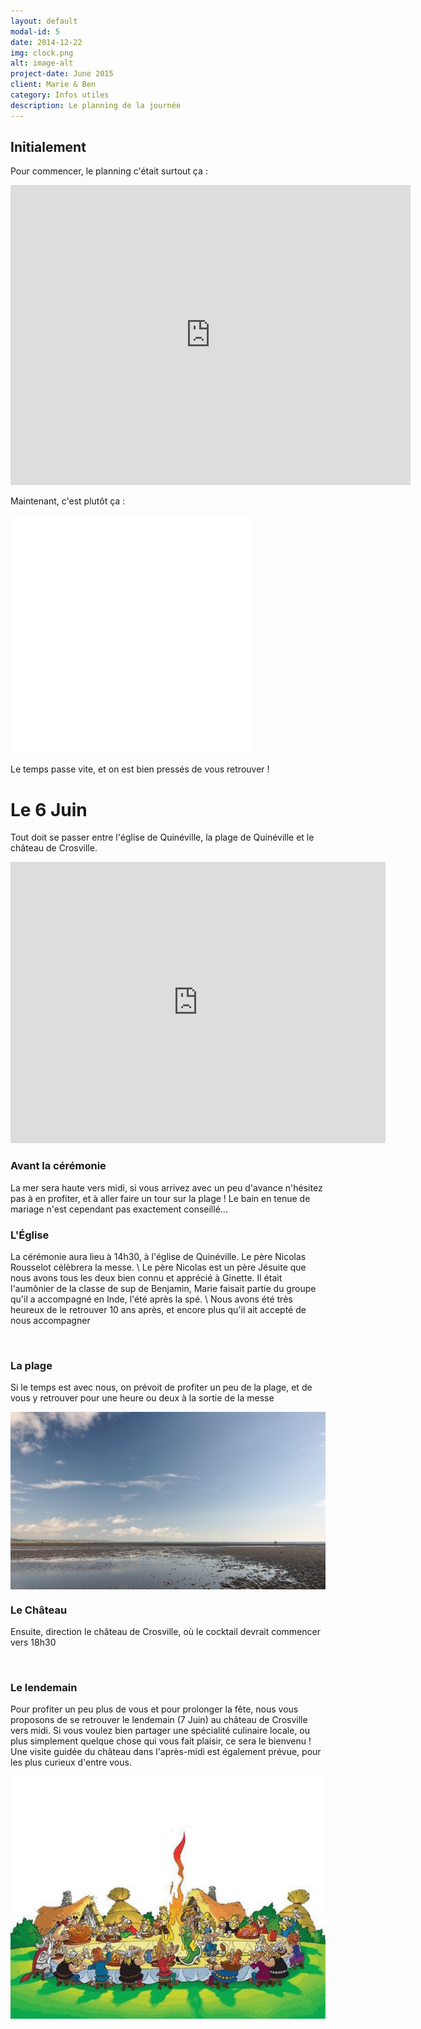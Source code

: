 ```yaml
---
layout: default
modal-id: 5
date: 2014-12-22
img: clock.png
alt: image-alt
project-date: June 2015
client: Marie & Ben
category: Infos utiles
description: Le planning de la journée
---
```


## Initialement
Pour commencer, le planning c'était surtout ça :

<div class="fluid-wrapper">
  <iframe width="640" height="480" src="https://www.youtube.com/embed/z94IOOye8o8" frameborder="0" allowfullscreen="allowfullscreen"> </iframe>
</div>

Maintenant, c'est plutôt ça :

<div>
  <iframe width="384" height="384" src="img/clock_colour.svg" class="svg-inject clock" frameBorder="0" align="middle"> </iframe>
</div>

Le temps passe vite, et on est bien pressés de vous retrouver !

# Le 6 Juin
Tout doit se passer entre l'église de Quinéville, la plage de Quinéville et le château de Crosville.

<div class="fluid-wrapper">
  <iframe src="https://www.google.com/maps/embed?pb=!1m33!1m12!1m3!1d83004.68505145208!2d-1.459253174128177!3d49.448674906513325!2m3!1f0!2f0!3f0!3m2!1i1024!2i768!4f13.1!4m18!1i0!3e0!4m5!1s0x480b7b301f81b513%3A0xea6940e587830ee5!2s14+Rue+de+l&#39;%C3%89glise%2C+50310+Quin%C3%A9ville%2C+France!3m2!1d49.5118359!2d-1.2965605!4m3!3m2!1d49.515330399999996!2d-1.2859341!4m5!1s0x480c80dcdf08942d%3A0x297f7fb07a52ca54!2sCh%C3%A2teau+de+Crosville+sur+Douve%2C+Le+Ch%C3%A2teau%2C+Crosville-sur-Douve%2C+France!3m2!1d49.386402999999994!2d-1.483641!5e0!3m2!1sen!2s!4v1425589355426&zoom=9" width="600" height="450" frameborder="0" style="border:0"> </iframe>
</div>


### Avant la cérémonie
La mer sera haute vers midi, si vous arrivez avec un peu d'avance n'hésitez pas à en profiter, et à aller faire un tour sur la plage ! Le bain en tenue de mariage n'est cependant pas exactement conseillé... 


### L'Église
La cérémonie aura lieu à 14h30, à l'église de Quinéville. Le père Nicolas Rousselot célèbrera la messe. \\
Le père Nicolas est un père Jésuite que nous avons tous les deux bien connu et apprécié à Ginette. Il était l'aumônier de la classe de sup de Benjamin, Marie faisait partie du groupe qu'il a accompagné en Inde, l'été après la spé. \\
Nous avons été très heureux de le retrouver 10 ans après, et encore plus qu'il ait accepté de nous accompagner

<div>
    <img class="img-responsive" src="http://upload.wikimedia.org/wikipedia/commons/thumb/4/42/%C3%89glise_Notre-Dame_de_Quin%C3%A9ville_%285%29.JPG/640px-%C3%89glise_Notre-Dame_de_Quin%C3%A9ville_%285%29.JPG" alt="" align="middle">
</div>


### La plage
Si le temps est avec nous, on prévoit de profiter un peu de la plage, et de vous y retrouver pour une heure ou deux à la sortie de la messe

<div>
    <img class="img-responsive" src="img/plage.png" alt="" align="middle">
</div>


### Le Château
Ensuite, direction le château de Crosville, où le cocktail devrait commencer vers 18h30
<div>
  <img class="img-responsive" src="http://upload.wikimedia.org/wikipedia/commons/thumb/6/67/Crosville-sur-Douve_-_Ch%C3%A2teau_%284%29.JPG/640px-Crosville-sur-Douve_-_Ch%C3%A2teau_%284%29.JPG" alt="" align="middle">
</div>


### Le lendemain
Pour profiter un peu plus de vous et pour prolonger la fête, nous vous proposons de se retrouver le lendemain (7 Juin) au château de Crosville vers midi. Si vous voulez bien partager une spécialité culinaire locale, ou plus simplement quelque chose qui vous fait plaisir, ce sera le bienvenu ! Une visite guidée du château dans l'après-midi est également prévue, pour les plus curieux d'entre vous.

<div>
    <img class="img-responsive" src="img/festin.png" alt="" align="middle">
</div>
